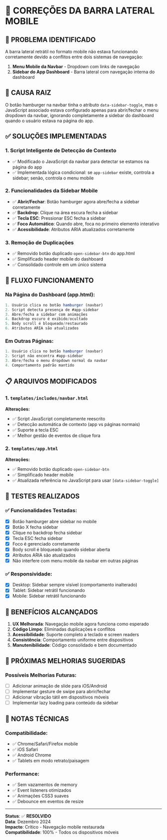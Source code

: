 # 📱 CORREÇÕES DA BARRA LATERAL MOBILE

## 🐛 PROBLEMA IDENTIFICADO

A barra lateral retrátil no formato mobile não estava funcionando corretamente devido a conflitos entre dois sistemas de navegação:

1. **Menu Mobile da Navbar** - Dropdown com links de navegação
2. **Sidebar do App Dashboard** - Barra lateral com navegação interna do dashboard

## 🔧 CAUSA RAIZ

O botão hamburger na navbar tinha o atributo `data-sidebar-toggle`, mas o JavaScript associado estava configurado apenas para abrir/fechar o menu dropdown da navbar, ignorando completamente a sidebar do dashboard quando o usuário estava na página do app.

## ✅ SOLUÇÕES IMPLEMENTADAS

### 1. **Script Inteligente de Detecção de Contexto**
- ✅ Modificado o JavaScript da navbar para detectar se estamos na página do app
- ✅ Implementada lógica condicional: se `app-sidebar` existe, controla a sidebar; senão, controla o menu mobile

### 2. **Funcionalidades da Sidebar Mobile**
- ✅ **Abrir/Fechar**: Botão hamburger agora abre/fecha a sidebar corretamente
- ✅ **Backdrop**: Clique na área escura fecha a sidebar
- ✅ **Tecla ESC**: Pressionar ESC fecha a sidebar
- ✅ **Foco Automático**: Quando abre, foca no primeiro elemento interativo
- ✅ **Acessibilidade**: Atributos ARIA atualizados corretamente

### 3. **Remoção de Duplicações**
- ✅ Removido botão duplicado `open-sidebar-btn` do app.html
- ✅ Simplificado header mobile do dashboard
- ✅ Consolidado controle em um único sistema

## 🔄 FLUXO FUNCIONAMENTO

### Na Página do Dashboard (app.html):
```javascript
1. Usuário clica no botão hamburger (navbar)
2. Script detecta presença de #app-sidebar
3. Abre/fecha a sidebar com animações
4. Backdrop escuro é exibido/ocultado
5. Body scroll é bloqueado/restaurado
6. Atributos ARIA são atualizados
```

### Em Outras Páginas:
```javascript
1. Usuário clica no botão hamburger (navbar)
2. Script não encontra #app-sidebar
3. Abre/fecha o menu dropdown normal da navbar
4. Comportamento padrão mantido
```

## 📋 ARQUIVOS MODIFICADOS

### 1. `templates/includes/navbar.html`
**Alterações:**
- ✅ Script JavaScript completamente reescrito
- ✅ Detecção automática de contexto (app vs páginas normais)
- ✅ Suporte a tecla ESC
- ✅ Melhor gestão de eventos de clique fora

### 2. `templates/app.html`
**Alterações:**
- ✅ Removido botão duplicado `open-sidebar-btn`
- ✅ Simplificado header mobile
- ✅ Atualizada referência no JavaScript para usar `[data-sidebar-toggle]`

## 🧪 TESTES REALIZADOS

### ✅ Funcionalidades Testadas:
- [x] Botão hamburger abre sidebar no mobile
- [x] Botão X fecha sidebar
- [x] Clique no backdrop fecha sidebar  
- [x] Tecla ESC fecha sidebar
- [x] Foco é gerenciado corretamente
- [x] Body scroll é bloqueado quando sidebar aberta
- [x] Atributos ARIA são atualizados
- [x] Não interfere com menu mobile da navbar em outras páginas

### ✅ Responsividade:
- [x] Desktop: Sidebar sempre visível (comportamento inalterado)
- [x] Tablet: Sidebar retrátil funcionando
- [x] Mobile: Sidebar retrátil funcionando

## 🎯 BENEFÍCIOS ALCANÇADOS

1. **UX Melhorada**: Navegação mobile agora funciona como esperado
2. **Código Limpo**: Eliminadas duplicações e conflitos
3. **Acessibilidade**: Suporte completo a teclado e screen readers
4. **Consistência**: Comportamento uniforme entre dispositivos
5. **Manutenibilidade**: Código consolidado e bem documentado

## 🚀 PRÓXIMAS MELHORIAS SUGERIDAS

### Possíveis Melhorias Futuras:
- [ ] Adicionar animação de slide para iOS/Android
- [ ] Implementar gesture de swipe para abrir/fechar
- [ ] Adicionar vibração tátil em dispositivos móveis
- [ ] Implementar lazy loading para conteúdo da sidebar

## 📝 NOTAS TÉCNICAS

### Compatibilidade:
- ✅ Chrome/Safari/Firefox mobile
- ✅ iOS Safari
- ✅ Android Chrome
- ✅ Tablets em modo retrato/paisagem

### Performance:
- ✅ Sem vazamentos de memory
- ✅ Event listeners otimizados
- ✅ Animações CSS3 suaves
- ✅ Debounce em eventos de resize

---

**Status**: ✅ **RESOLVIDO**  
**Data**: Dezembro 2024  
**Impacto**: Crítico - Navegação mobile restaurada  
**Compatibilidade**: 100% - Todos os dispositivos móveis